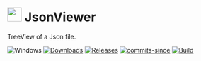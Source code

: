 <!-- ![Icon](Res/JsonViewer.ico) JsonViewer -->
<img src="Res/JsonViewer.ico" width=32/> JsonViewer
==========

TreeView of a Json file.

![Windows](https://img.shields.io/badge/platform-Windows-blue.svg)
[![Downloads](https://img.shields.io/github/downloads/RadAd/JsonViewer/total.svg)](https://github.com/RadAd/JsonViewer/releases/latest)
[![Releases](https://img.shields.io/github/release/RadAd/JsonViewer.svg)](https://github.com/RadAd/JsonViewer/releases/latest)
[![commits-since](https://img.shields.io/github/commits-since/RadAd/JsonViewer/latest.svg)](commits/master)
[![Build](https://img.shields.io/appveyor/ci/RadAd/JsonViewer.svg)](https://ci.appveyor.com/project/RadAd/JsonViewer)
